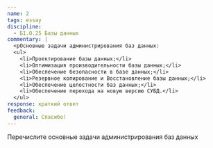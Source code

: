 ```yaml
---
name: 2
tags: essay
discipline:
  - Б1.О.25 Базы данных
commentary: |
  <pОсновные задачи администрирования баз данных:
  <ul>
    <li>Проектирование базы данных;</li>
    <li>Оптимизация производительности базы данных;</li>
    <li>Обеспечение безопасности в базе данных;</li>
    <li>Резервное копирование и Восстановление базы данных;</li>
    <li>Обеспечение целостности баз данных;</li>
    <li>Обеспечение перехода на новую версию СУБД.</li>
  </ul>
response: краткий ответ
feedback:
  general: Cпасибо!
---
```


Перечислите основные задачи администрирования баз данных